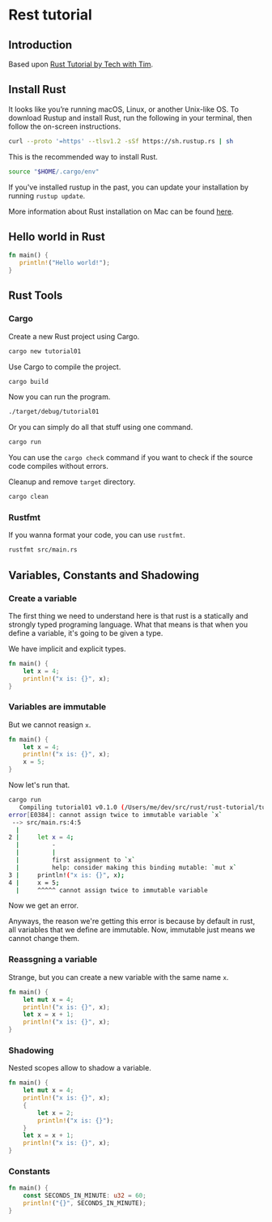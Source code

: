 # Rest tutorial

## Introduction

Based upon [Rust Tutorial by Tech with Tim](https://www.youtube.com/watch?v=gvgBUY8iNO4&list=PLzMcBGfZo4-nyLTlSRBvo0zjSnCnqjHYQ&index=2). 

## Install Rust

It looks like you’re running macOS, Linux, or another Unix-like OS. To download Rustup and install Rust, run the following in your terminal, then follow the on-screen instructions.

```bash
curl --proto '=https' --tlsv1.2 -sSf https://sh.rustup.rs | sh
```

This is the recommended way to install Rust.


```bash
source "$HOME/.cargo/env"
```

If you've installed rustup in the past, you can update your installation by running `rustup update`.

More information about Rust installation on Mac can be found [here](https://www.rust-lang.org/tools/install).

## Hello world in Rust

```rust
fn main() {
   println!("Hello world!");
}
```

## Rust Tools


### Cargo

Create a new Rust project using Cargo.

```bash
cargo new tutorial01
```

Use Cargo to compile the project.

```bash
cargo build
```

Now you can run the program.

```bash
./target/debug/tutorial01
```

Or you can simply do all that stuff using one command.

```bash
cargo run
```

You can use the `cargo check` command if you want to check if the source code compiles without errors.

Cleanup and remove `target` directory.

```bash
cargo clean
```

### Rustfmt

If you wanna format your code, you can use `rustfmt`.

```bash
rustfmt src/main.rs
```

## Variables, Constants and Shadowing

### Create a variable

The first thing we need to understand
here is that rust is a statically
and strongly typed programing language.
What that means
is that when you define a variable, it's
going to be given a type.

We have implicit and explicit types.

```rust
fn main() {
    let x = 4;
    println!("x is: {}", x);
}
```

### Variables are immutable

But we cannot reasign `x`.

```rust
fn main() {
    let x = 4;
    println!("x is: {}", x);
    x = 5;
}
```

Now let's run that.

```bash
cargo run
   Compiling tutorial01 v0.1.0 (/Users/me/dev/src/rust/rust-tutorial/tutorial01)
error[E0384]: cannot assign twice to immutable variable `x`
 --> src/main.rs:4:5
  |
2 |     let x = 4;
  |         -
  |         |
  |         first assignment to `x`
  |         help: consider making this binding mutable: `mut x`
3 |     println!("x is: {}", x);
4 |     x = 5;
  |     ^^^^^ cannot assign twice to immutable variable
```

Now we get an error.

Anyways, the reason we're getting this error
is because by default in rust, all variables that we define are immutable.
Now, immutable just means we cannot change them.

### Reassgning a variable

Strange, but you can create a new variable with the same name `x`.

```rust
fn main() {
    let mut x = 4;
    println!("x is: {}", x);
    let x = x + 1;
    println!("x is: {}", x);
}
```

### Shadowing

Nested scopes allow to shadow a variable.

```rust
fn main() {
    let mut x = 4;
    println!("x is: {}", x);
    {
        let x = 2;
        println!("x is: {}");
    }
    let x = x + 1;
    println!("x is: {}", x);
}
```

### Constants

```rust
fn main() {
    const SECONDS_IN_MINUTE: u32 = 60;
    println!("{}", SECONDS_IN_MINUTE);
}
```
 
